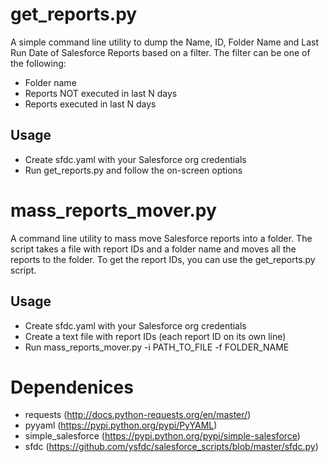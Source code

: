 # get_reports.py

A simple command line utility to dump the Name, ID, Folder Name and Last Run Date of Salesforce Reports 
based on a filter. The filter can be one of the following:
* Folder name
* Reports NOT executed in last N days
* Reports executed in last N days

## Usage

* Create sfdc.yaml with your Salesforce org credentials
* Run get_reports.py and follow the on-screen options

# mass_reports_mover.py

A command line utility to mass move Salesforce reports into a folder. 
The script takes a file with report IDs and a folder name and moves all the reports to the folder.
To get the report IDs, you can use the get_reports.py script.

## Usage

* Create sfdc.yaml with your Salesforce org credentials
* Create a text file with report IDs (each report ID on its own line)
* Run mass_reports_mover.py -i PATH_TO_FILE -f FOLDER_NAME
 

# Dependenices

* requests (http://docs.python-requests.org/en/master/)
* pyyaml (https://pypi.python.org/pypi/PyYAML)
* simple_salesforce (https://pypi.python.org/pypi/simple-salesforce)
* sfdc (https://github.com/ysfdc/salesforce_scripts/blob/master/sfdc.py)